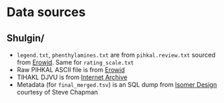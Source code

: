 # Data sources

## Shulgin/

 - `legend.txt`, `phenthylamines.txt` are from `pihkal.review.txt` sourced from [Erowid](https://erowid.org/library/books_online/pihkal/pihkal.shtml). Same for `rating_scale.txt`
 - Raw PIHKAL ASCII file is from [Erowid](https://erowid.org/library/books_online/pihkal/pihkal_print.txt)
 - TIHAKL DJVU is from [Internet Archive](https://archive.org/details/Tihkal/page/n27/mode/2up)
 - Metadata (for `final_merged.tsv`) is an SQL dump from [Isomer Design](https://isomerdesign.com/Home/) courtesy of Steve Chapman
